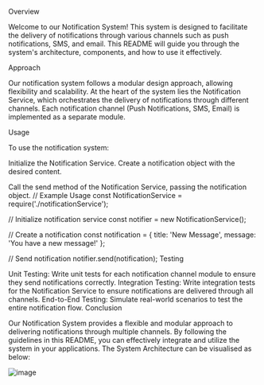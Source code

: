 Overview

Welcome to our Notification System! This system is designed to facilitate the delivery of notifications through various channels such as push notifications, SMS, and email. This README will guide you through the system's architecture, components, and how to use it effectively.

Approach

Our notification system follows a modular design approach, allowing flexibility and scalability. At the heart of the system lies the Notification Service, which orchestrates the delivery of notifications through different channels. Each notification channel (Push Notifications, SMS, Email) is implemented as a separate module.

Usage

To use the notification system:

Initialize the Notification Service.
Create a notification object with the desired content.

Call the send method of the Notification Service, passing the notification object.
// Example Usage
const NotificationService = require('./notificationService');

// Initialize notification service
const notifier = new NotificationService();

// Create a notification
const notification = {
  title: 'New Message',
  message: 'You have a new message!'
};

// Send notification
notifier.send(notification);
Testing

Unit Testing: Write unit tests for each notification channel module to ensure they send notifications correctly.
Integration Testing: Write integration tests for the Notification Service to ensure notifications are delivered through all channels.
End-to-End Testing: Simulate real-world scenarios to test the entire notification flow.
Conclusion

Our Notification System provides a flexible and modular approach to delivering notifications through multiple channels. By following the guidelines in this README, you can effectively integrate and utilize the system in your applications.
The System Architecture can be visualised as below:

![image](https://github.com/priyanshu24071/Notification/assets/72143359/969799fe-7791-4800-b72a-9d15cb58086e)
